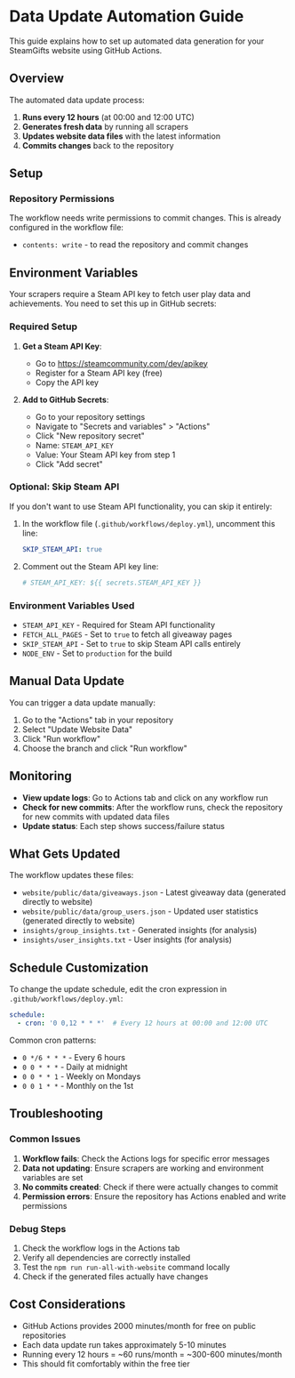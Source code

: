 # Data Update Automation Guide

This guide explains how to set up automated data generation for your SteamGifts website using GitHub Actions.

## Overview

The automated data update process:
1. **Runs every 12 hours** (at 00:00 and 12:00 UTC)
2. **Generates fresh data** by running all scrapers
3. **Updates website data files** with the latest information
4. **Commits changes** back to the repository

## Setup

### Repository Permissions

The workflow needs write permissions to commit changes. This is already configured in the workflow file:
- `contents: write` - to read the repository and commit changes

## Environment Variables

Your scrapers require a Steam API key to fetch user play data and achievements. You need to set this up in GitHub secrets:

### Required Setup

1. **Get a Steam API Key**:
   - Go to https://steamcommunity.com/dev/apikey
   - Register for a Steam API key (free)
   - Copy the API key

2. **Add to GitHub Secrets**:
   - Go to your repository settings
   - Navigate to "Secrets and variables" > "Actions"
   - Click "New repository secret"
   - Name: `STEAM_API_KEY`
   - Value: Your Steam API key from step 1
   - Click "Add secret"

### Optional: Skip Steam API

If you don't want to use Steam API functionality, you can skip it entirely:

1. In the workflow file (`.github/workflows/deploy.yml`), uncomment this line:
   ```yaml
   SKIP_STEAM_API: true
   ```

2. Comment out the Steam API key line:
   ```yaml
   # STEAM_API_KEY: ${{ secrets.STEAM_API_KEY }}
   ```

### Environment Variables Used

- `STEAM_API_KEY` - Required for Steam API functionality
- `FETCH_ALL_PAGES` - Set to `true` to fetch all giveaway pages
- `SKIP_STEAM_API` - Set to `true` to skip Steam API calls entirely
- `NODE_ENV` - Set to `production` for the build

## Manual Data Update

You can trigger a data update manually:

1. Go to the "Actions" tab in your repository
2. Select "Update Website Data"
3. Click "Run workflow"
4. Choose the branch and click "Run workflow"

## Monitoring

- **View update logs**: Go to Actions tab and click on any workflow run
- **Check for new commits**: After the workflow runs, check the repository for new commits with updated data files
- **Update status**: Each step shows success/failure status

## What Gets Updated

The workflow updates these files:
- `website/public/data/giveaways.json` - Latest giveaway data (generated directly to website)
- `website/public/data/group_users.json` - Updated user statistics (generated directly to website)
- `insights/group_insights.txt` - Generated insights (for analysis)
- `insights/user_insights.txt` - User insights (for analysis)

## Schedule Customization

To change the update schedule, edit the cron expression in `.github/workflows/deploy.yml`:

```yaml
schedule:
  - cron: '0 0,12 * * *'  # Every 12 hours at 00:00 and 12:00 UTC
```

Common cron patterns:
- `0 */6 * * *` - Every 6 hours
- `0 0 * * *` - Daily at midnight
- `0 0 * * 1` - Weekly on Mondays
- `0 0 1 * *` - Monthly on the 1st

## Troubleshooting

### Common Issues

1. **Workflow fails**: Check the Actions logs for specific error messages
2. **Data not updating**: Ensure scrapers are working and environment variables are set
3. **No commits created**: Check if there were actually changes to commit
4. **Permission errors**: Ensure the repository has Actions enabled and write permissions

### Debug Steps

1. Check the workflow logs in the Actions tab
2. Verify all dependencies are correctly installed
3. Test the `npm run run-all-with-website` command locally
4. Check if the generated files actually have changes

## Cost Considerations

- GitHub Actions provides 2000 minutes/month for free on public repositories
- Each data update run takes approximately 5-10 minutes
- Running every 12 hours = ~60 runs/month = ~300-600 minutes/month
- This should fit comfortably within the free tier 